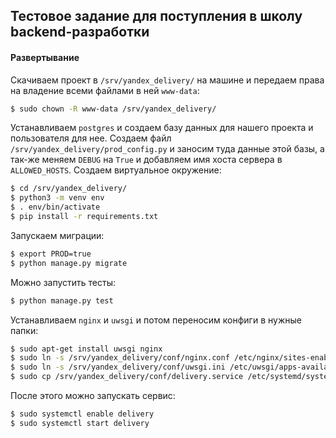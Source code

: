 ## Тестовое задание для поступления в школу backend-разработки
#### Развертывание
Скачиваем проект в `/srv/yandex_delivery/` на машине и передаем права на владение всеми файлами в ней `www-data`:
```bash
$ sudo chown -R www-data /srv/yandex_delivery/
```
Устанавливаем `postgres` и создаем базу данных для нашего проекта и пользователя для нее.
Создаем файл `/srv/yandex_delivery/prod_config.py` и заносим туда данные этой базы, а так-же меняем `DEBUG` на `True` и
добавляем имя хоста сервера в `ALLOWED_HOSTS`.
Создаем виртуальное окружение:
```bash
$ cd /srv/yandex_delivery/
$ python3 -m venv env
$ . env/bin/activate
$ pip install -r requirements.txt
```
Запускаем миграции:
```bash
$ export PROD=true
$ python manage.py migrate
```
Можно запустить тесты:
```bash
$ python manage.py test
```
Устанавливаем `nginx` и `uwsgi` и потом переносим конфиги в нужные папки:
```bash
$ sudo apt-get install uwsgi nginx
$ sudo ln -s /srv/yandex_delivery/conf/nginx.conf /etc/nginx/sites-enabled/delivery
$ sudo ln -s /srv/yandex_delivery/conf/uwsgi.ini /etc/uwsgi/apps-available/delivery.ini
$ sudo cp /srv/yandex_delivery/conf/delivery.service /etc/systemd/system/delivery.service
```
После этого можно запускать сервис:
```bash
$ sudo systemctl enable delivery
$ sudo systemctl start delivery
```